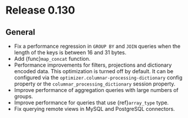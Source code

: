 # Release 0.130

## General

- Fix a performance regression in `GROUP BY` and `JOIN` queries when the
  length of the keys is between 16 and 31 bytes.
- Add {func}`map_concat` function.
- Performance improvements for filters, projections and dictionary encoded data.
  This optimization is turned off by default. It can be configured via the
  `optimizer.columnar-processing-dictionary` config property or the
  `columnar_processing_dictionary` session property.
- Improve performance of aggregation queries with large numbers of groups.
- Improve performance for queries that use {ref}`array_type` type.
- Fix querying remote views in MySQL and PostgreSQL connectors.
